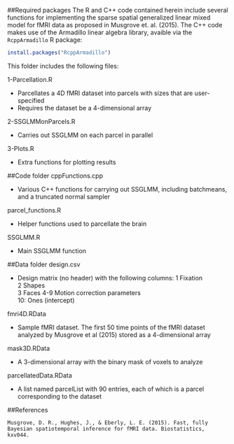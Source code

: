 ##Required packages
The R and C++ code contained herein include several functions for implementing the sparse spatial generalized linear mixed model for fMRI data as proposed in Musgrove et. al. (2015). The C++ code makes use of the Armadillo linear algebra library, avaible via the `RcppArmadillo` R package:

```R
install.packages("RcppArmadillo")
```

This folder includes the following files:

1-Parcellation.R
  - Parcellates a 4D fMRI dataset into parcels with sizes that are user-specified 
  - Requires the dataset be a 4-dimensional array

2-SSGLMMonParcels.R
  - Carries out SSGLMM on each parcel in parallel

3-Plots.R
  - Extra functions for plotting results
  
##Code folder
cppFunctions.cpp
  - Various C++ functions for carrying out SSGLMM, including batchmeans, and a
    truncated normal sampler
	
parcel_functions.R
  - Helper functions used to parcellate the brain

SSGLMM.R
  - Main SSGLMM function

  
##Data folder
design.csv
  - Design matrix (no header) with the following columns:
    1   Fixation   
    2   Shapes   
    3   Faces
    4-9 Motion correction parameters     
    10: Ones (intercept) 

fmri4D.RData
  - Sample fMRI dataset. The first 50 time points of the fMRI dataset analyzed
    by Musgrove et al (2015) stored as a 4-dimensional array 

mask3D.RData
  - A 3-dimensional array with the binary mask of voxels to analyze

parcellatedData.RData
 - A list named parcelList with 90 entries, each of which is a parcel
   corresponding to the dataset


##References
```
Musgrove, D. R., Hughes, J., & Eberly, L. E. (2015). Fast, fully Bayesian spatiotemporal inference for fMRI data. Biostatistics, kxv044.
```
